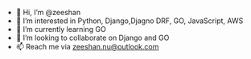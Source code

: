- 👋 Hi, I’m @zeeshan 
- 👀 I’m interested in Python, Django,Djagno DRF, GO, JavaScript, AWS 
- 🌱 I’m currently learning GO
- 💞️ I’m looking to collaborate on Django and GO
- 📫 Reach me via zeeshan.nu@outlook.com

<!---
zeeshan-emumba/zeeshan-emumba is a ✨ special ✨ repository because its `README.md` (this file) appears on your GitHub profile.
You can click the Preview link to take a look at your changes.
--->
